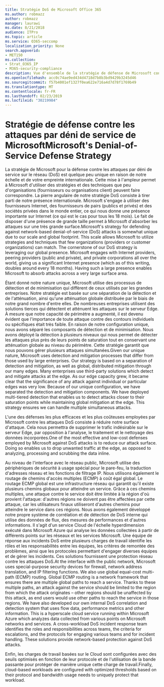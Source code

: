 ```yaml
---
title: Stratégie DoS de Microsoft Office 365
ms.author: robmazz
author: robmazz
manager: laurawi
ms.date: 8/21/2018
audience: ITPro
ms.topic: article
ms.service: O365-seccomp
localization_priority: None
search.appverid:
- MET150
ms.collection:
- Strat_O365_IP
- M365-security-compliance
description: Vue d'ensemble de la stratégie de défense de Microsoft concernant la gestion des attaques par déni de service (DoS).
ms.openlocfilehash: acc0c74ae9ed434d4718d7b8b3bd9429b3245d46
ms.sourcegitcommit: f57b4001ef1327f0ea622e716a4d7d78f1769b49
ms.translationtype: MT
ms.contentlocale: fr-FR
ms.lasthandoff: 02/23/2019
ms.locfileid: "30219984"
---
```

# <a name="microsofts-denial-of-service-defense-strategy"></a><span data-ttu-id="de4c6-103">Stratégie de défense contre les attaques par déni de service de Microsoft</span><span class="sxs-lookup"><span data-stu-id="de4c6-103">Microsoft's Denial-of-Service Defense Strategy</span></span>

<span data-ttu-id="de4c6-p101">La stratégie de Microsoft pour la défense contre les attaques par déni de service sur le réseau (DoS) est quelque peu unique en raison de notre échelle et de votre empreinte internationale. Cette mise à l'ampleur permet à Microsoft d'utiliser des stratégies et des techniques que peu d'organisations (fournisseurs ou organisations client) peuvent faire correspondre. La pierre angulaire de notre stratégie DoS consiste à tirer parti de notre présence internationale. Microsoft s'engage à utiliser des fournisseurs Internet, des fournisseurs de pairs (publics et privés) et des sociétés privées dans le monde entier, ce qui nous donne une présence importante sur Internet (ce qui est le cas pour tous les 18 mois). Le fait de disposer d'une présence de grande taille permet à Microsoft d'absorber les attaques sur une très grande surface.</span><span class="sxs-lookup"><span data-stu-id="de4c6-p101">Microsoft's strategy for defending against network-based denial-of-service (DoS) attacks is somewhat unique due to our scale and global footprint. This scale allows Microsoft to utilize strategies and techniques that few organizations (providers or customer organizations) can match. The cornerstone of our DoS strategy is leveraging our global presence. Microsoft engages with Internet providers, peering providers (public and private), and private corporations all over the world, giving us a significant Internet presence (which as of this writing, doubles around every 18 months). Having such a large presence enables Microsoft to absorb attacks across a very large surface area.</span></span>

<span data-ttu-id="de4c6-p102">Étant donné notre nature unique, Microsoft utilise des processus de détection et de minimisation qui diffèrent de ceux utilisés par les grandes entreprises. Notre stratégie est basée sur une séparation de la détection et de l'atténuation, ainsi qu'une atténuation globale distribuée par le biais de notre grand nombre d'entre elles. De nombreuses entreprises utilisent des solutions tierces qui détectent et atténuent les attaques sur le serveur Edge. À mesure que notre capacité de périmètre a augmenté, il est devenu évident que l'importance de toute attaque contre des contours individuels ou spécifiques était très faible. En raison de notre configuration unique, nous avons séparé les composants de détection et de minimisation. Nous avons déployé la détection à plusieurs niveaux qui nous permet de détecter les attaques plus près de leurs points de saturation tout en conservant une atténuation globale au niveau du périmètre. Cette stratégie garantit que nous pouvons gérer plusieurs attaques simultanées.</span><span class="sxs-lookup"><span data-stu-id="de4c6-p102">Given our unique nature, Microsoft uses detection and mitigation processes that differ from those used by large enterprises. Our strategy is based on a separation of detection and mitigation, as well as global, distributed mitigation through our many edges. Many enterprises use third-party solutions which detect and mitigate attacks at the edge. As our edge capacity grew, it became clear that the significance of any attack against individual or particular edges was very low. Because of our unique configuration, we have separated the detection and mitigation components. We have deployed multi-tiered detection that enables us to detect attacks closer to their saturation points while maintaining global mitigation at the edge. This strategy ensures we can handle multiple simultaneous attacks.</span></span>

<span data-ttu-id="de4c6-p103">L'une des défenses les plus efficaces et les plus coûteuses employées par Microsoft contre les attaques DoS consiste à réduire notre surface d'attaque. Cela nous permettra de supprimer le trafic indésirable sur le serveur Edge, par opposition à l'analyse, le traitement et le nettoyage des données incorporées.</span><span class="sxs-lookup"><span data-stu-id="de4c6-p103">One of the most effective and low-cost defenses employed by Microsoft against DoS attacks is to reduce our attack surface. Doing so enables us to drop unwanted traffic at the edge, as opposed to analyzing, processing and scrubbing the data inline.</span></span>

<span data-ttu-id="de4c6-p104">Au niveau de l'interface avec le réseau public, Microsoft utilise des périphériques de sécurité à usage spécial pour le pare-feu, la traduction d'adresses réseau et les fonctions de filtrage IP. Nous utilisons également le routage de chemins d'accès multiples (ECMP) à coût égal global. Le routage ECMP global est une infrastructure réseau qui garantit qu'il existe plusieurs chemins globaux pour atteindre un service. Grâce à ces chemins multiples, une attaque contre le service doit être limitée à la région d'où provient l'attaque: d'autres régions ne doivent pas être affectées par cette attaque, car les utilisateurs finaux utiliseront d'autres chemins pour atteindre le service dans ces régions. Nous avons également développé notre propre système de corrélation et de détection de DoS interne qui utilise des données de flux, des mesures de performances et d'autres informations. Il s'agit d'un service Cloud de l'échelle hyperdimension exécuté dans Microsoft Azure qui analyse les données collectées à partir de différents points sur les réseaux et les services Microsoft. Une équipe de réponse aux incidents DoS entre plusieurs charges de travail identifie les rôles et les responsabilités entre les équipes, les critères de remontée des problèmes, ainsi que les protocoles permettant d'engager diverses équipes et de gérer les incidents. Ces solutions fournissent une protection réseau contre les attaques DoS.</span><span class="sxs-lookup"><span data-stu-id="de4c6-p104">At the interface with the public network, Microsoft uses special-purpose security devices for firewall, network address translation, and IP filtering functions. We also use global equal-cost multi-path (ECMP) routing. Global ECMP routing is a network framework that ensures there are multiple global paths to reach a service. Thanks to these multiple paths, an attack against the service should be limited to the region from which the attack originates – other regions should be unaffected by this attack, as end users would use other paths to reach the service in those regions. We have also developed our own internal DoS correlation and detection system that uses flow data, performance metrics and other information. This is a hyperscale cloud service running within Microsoft Azure which analyzes data collected from various points on Microsoft networks and services. A cross-workload DoS incident response team identifies the roles and responsibilities across teams, the criteria for escalations, and the protocols for engaging various teams and for incident handling. These solutions provide network-based protection against DoS attacks.</span></span>

<span data-ttu-id="de4c6-126">Enfin, les charges de travail basées sur le Cloud sont configurées avec des seuils optimisés en fonction de leur protocole et de l'utilisation de la bande passante pour protéger de manière unique cette charge de travail.</span><span class="sxs-lookup"><span data-stu-id="de4c6-126">Finally, cloud-based workloads are configured with optimized thresholds based on their protocol and bandwidth usage needs to uniquely protect that workload.</span></span>
